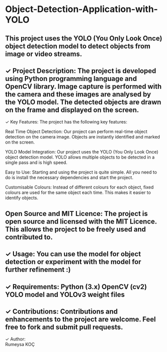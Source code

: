 # Object-Detection-Application-with-YOLO
This project uses the YOLO (You Only Look Once) object detection model to detect objects from image or video streams.
--------------------------------------------------------------------------------------------------
✓ Project Description: 
The project is developed using Python programming language and OpenCV library. 
Image capture is performed with the camera and these images are analysed by the YOLO model. 
The detected objects are drawn on the frame and displayed on the screen. 
--------------------------------------------------------------------------------------------------
✓ Key Features: 
The project has the following key features:

Real Time Object Detection: Our project can perform real-time object detection on the camera image. Objects are instantly identified and marked on the screen.

YOLO Model Integration: Our project uses the YOLO (You Only Look Once) object detection model. YOLO allows multiple objects to be detected in a single pass and is high speed.

Easy to Use: Starting and using the project is quite simple. All you need to do is install the necessary dependencies and start the project.

Customisable Colours: Instead of different colours for each object, fixed colours are used for the same object each time. This makes it easier to identify objects.

Open Source and MIT Licence: The project is open source and licensed with the MIT Licence. This allows the project to be freely used and contributed to.
--------------------------------------------------------------------------------------------------
✓ Usage: 
You can use the model for object detection or experiment with the model for further refinement :)
--------------------------------------------------------------------------------------------------
✓ Requirements: 
Python (3.x)
OpenCV (cv2)
YOLO model and YOLOv3 weight files
--------------------------------------------------------------------------------------------------
✓ Contributions: 
Contributions and enhancements to the project are welcome. Feel free to fork and submit pull requests. 
--------------------------------------------------------------------------------------------------
✓ Author:  
Rumeysa KOÇ
